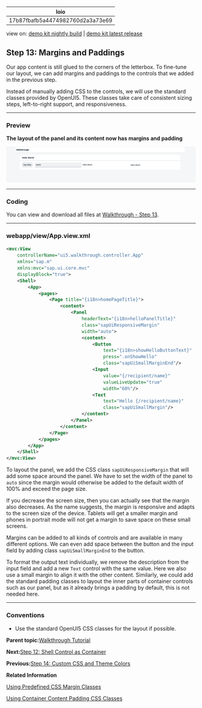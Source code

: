 <!-- loio17b87fbafb5a4474982760d2a3a73e69 -->

| loio |
| -----|
| 17b87fbafb5a4474982760d2a3a73e69 |

<div id="loio">

view on: [demo kit nightly build](https://sdk.openui5.org/nightly/#/topic/17b87fbafb5a4474982760d2a3a73e69) | [demo kit latest release](https://sdk.openui5.org/topic/17b87fbafb5a4474982760d2a3a73e69)</div>

## Step 13: Margins and Paddings

Our app content is still glued to the corners of the letterbox. To fine-tune our layout, we can add margins and paddings to the controls that we added in the previous step.

Instead of manually adding CSS to the controls, we will use the standard classes provided by OpenUI5. These classes take care of consistent sizing steps, left-to-right support, and responsiveness.

***

### Preview

  
  
**The layout of the panel and its content now has margins and padding**

![The graphic has an explanatory text.](images/loio0becf3ee81f5486a864e3b39ba036402_LowRes.png "The layout of the panel and its content now has margins and padding")

***

<a name="loio17b87fbafb5a4474982760d2a3a73e69__section_wl1_jq2_syb"/>

### Coding

You can view and download all files at [Walkthrough - Step 13](https://sdk.openui5.org/entity/sap.m.tutorial.walkthrough/sample/sap.m.tutorial.walkthrough.13).

***

<a name="loio17b87fbafb5a4474982760d2a3a73e69__section_xl1_jq2_syb"/>

### webapp/view/App.view.xml

```xml
<mvc:View
	controllerName="ui5.walkthrough.controller.App"
	xmlns="sap.m"
	xmlns:mvc="sap.ui.core.mvc"
	displayBlock="true">
	<Shell>
		<App>
			<pages>
				<Page title="{i18n>homePageTitle}">
					<content>
						<Panel
							headerText="{i18n>helloPanelTitle}"
							class="sapUiResponsiveMargin"
							width="auto">
							<content>
								<Button
									text="{i18n>showHelloButtonText}"
									press=".onShowHello"
									class="sapUiSmallMarginEnd"/>
								<Input
									value="{/recipient/name}"
									valueLiveUpdate="true"
									width="60%"/>
								<Text
									text="Hello {/recipient/name}"
									class="sapUiSmallMargin"/>
							</content>
						</Panel>
					</content>
				</Page>
			</pages>
		</App>
	</Shell>
</mvc:View>
```

To layout the panel, we add the CSS class `sapUiResponsiveMargin` that will add some space around the panel. We have to set the width of the panel to `auto` since the margin would otherwise be added to the default width of 100% and exceed the page size.

If you decrease the screen size, then you can actually see that the margin also decreases. As the name suggests, the margin is responsive and adapts to the screen size of the device. Tablets will get a smaller margin and phones in portrait mode will not get a margin to save space on these small screens.

Margins can be added to all kinds of controls and are available in many different options. We can even add space between the button and the input field by adding class `sapUiSmallMarginEnd` to the button.

To format the output text individually, we remove the description from the input field and add a new `Text` control with the same value. Here we also use a small margin to align it with the other content. Similarly, we could add the standard padding classes to layout the inner parts of container controls such as our panel, but as it already brings a padding by default, this is not needed here.

***

### Conventions

-   Use the standard OpenUI5 CSS classes for the layout if possible.


**Parent topic:**[Walkthrough Tutorial](Walkthrough_Tutorial_3da5f4b.md "In this tutorial we will introduce you to all major development paradigms of OpenUI5.")

**Next:**[Step 12: Shell Control as Container](Step_12_Shell_Control_as_Container_4df1d91.md "Now we use a shell control as container for our app and use it as our new root element. The shell takes care of visual adaptation of the application to the device’s screen size by introducing a so-called letterbox on desktop screens.")

**Previous:**[Step 14: Custom CSS and Theme Colors](Step_14_Custom_CSS_and_Theme_Colors_723f4b2.md "Sometimes we need to define some more fine-granular layouts and this is when we can use the flexibility of CSS by adding custom style classes to controls and style them as we like.")

**Related Information**  


[Using Predefined CSS Margin Classes](Using_Predefined_CSS_Margin_Classes_777168f.md "OpenUI5 gives you the option of adding spacing in between controls by adding a margin. A margin clears an area around its respective control, outside of its border.")

[Using Container Content Padding CSS Classes](Using_Container_Content_Padding_CSS_Classes_c71f6df.md "For many container controls in OpenUI5, such as a Dialog or a Page, you can define whether the container should have a padding within the content area. A padding clears the area between the container layout and the controls that are displayed in the content area.")

